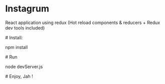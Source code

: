 # Instagrum

React application using redux (Hot reload components & reducers + Redux dev tools included)


# Install:

npm install

# Run
 
node devServer.js

# Enjoy, Jah !

